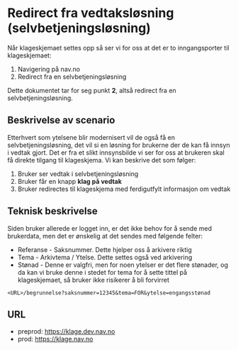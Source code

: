 # Redirect fra vedtaksløsning (selvbetjeningsløsning)

Når klageskjemaet settes opp så ser vi for oss at det er to inngangsporter til klageskjemaet:

1. Navigering på nav.no
2. Redirect fra en selvbetjeningsløsning

Dette dokumentet tar for seg punkt **2**, altså redirect fra en selvbetjeningsløsning.

## Beskrivelse av scenario

Etterhvert som ytelsene blir modernisert vil de også få en selvbetjeningsløsning, det vil si en
løsning for brukerne der de kan få innsyn i vedtak gjort. Det er fra et slikt innsynsbilde vi ser
for oss at brukeren skal få direkte tilgang til klageskjema. Vi kan beskrive det som følger:

1. Bruker ser vedtak i selvbetjeningsløsning
2. Bruker får en knapp **klag på vedtak**
3. Bruker redirectes til klageskjema med ferdigutfylt informasjon om vedtak

## Teknisk beskrivelse

Siden bruker allerede er logget inn, er det ikke behov for å sende med brukerdata,
men det er ønskelig at det sendes med følgende felter:

-   Referanse - Saksnummer. Dette hjelper oss å arkivere riktig
-   Tema - Arkivtema / Ytelse. Dette settes også ved arkivering
-   Stønad - Denne er valgfri, men for noen ytelser er det flere stønader, og da kan vi bruke denne i stedet for tema for å sette tittel på klageskjemaet, så bruker ikke risikerer å bli forvirret

```
<URL>/begrunnelse?saksnummer=12345&tema=FOR&ytelse=engangsstønad
```

## URL

-   preprod: https://klage.dev.nav.no
-   prod: https://klage.nav.no
